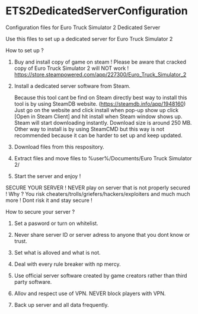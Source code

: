 # ETS2DedicatedServerConfiguration
Configuration files for Euro Truck Simulator 2 Dedicated Server

Use this files to set up a dedicated server for Euro Truck Simulator 2

How to set up ?

 1. Buy and install copy of game on steam ! Please be aware that cracked copy of Euro Truck Simulator 2 will NOT work ! https://store.steampowered.com/app/227300/Euro_Truck_Simulator_2


 2. Install a dedicated server software from Steam. 

    Because this tool cant be find on Steam directly best way to install this tool is by using SteamDB website. (https://steamdb.info/app/1948160) Just go on the website and click install when pop-up show up click [Open in Steam Client] and hit install when Steam window shows up. Steam will start downloading instantly. Download size is around 250 MB. Other way to install is by using SteamCMD but this way is not recommended because it can be harder to set up and keep updated.


3. Download files from this respository.

4. Extract files and move files to %user%/Documents/Euro Truck Simulator 2/

5. Start the server and enjoy !

SECURE YOUR SERVER ! NEVER play on server that is not properly secured ! Why ? You risk cheaters/trolls/griefers/hackers/exploiters and much much more ! Dont risk it and stay secure !

How to secure your server ?

1. Set a pasword or turn on whitelist.

2. Never share server ID or server adress to anyone that you dont know or trust.

3. Set what is alloved and what is not.

4. Deal with every rule breaker with np mercy.

5. Use official server software created by game creators rather than third party software.

7. Allov and respect use of VPN. NEVER block players with VPN.

8. Back up server and all data frequently.
